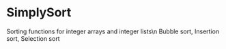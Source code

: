 # SimplySort
Sorting functions for integer arrays and integer lists\n
Bubble sort, Insertion sort, Selection sort
